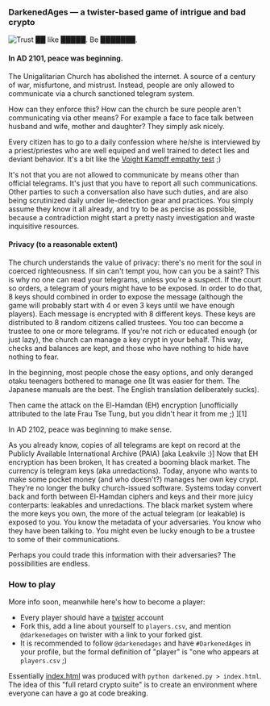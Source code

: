 ### DarkenedAges &mdash; a twister-based game of intrigue and bad crypto

![Trust ██ like █████. Be ███████.](https://gist.github.com/thedod/7a4a81224b5bed676b00/raw/f52968d6ce38a27161a4e38fe91bcb0adb4c3b6e/trust-shield.png)

#### In AD 2101, peace was beginning.

The Unigalitarian Church has abolished the internet. A source of a century of war, misfurtone, and mistrust.
Instead, people are only allowed to communicate via a church sanctioned telegram system.

How can they enforce this?
How can the church be sure people aren't communicating via other means? For example a face to face talk between husband and wife, mother and daughter?
They simply ask nicely.

Every citizen has to go to a daily confession where he/she is interviewed by a priest/priestes who are well equiped and well trained to detect lies and deviant behavior.
It's a bit like the [Voight Kampff empathy test](https://youtu.be/Umc9ezAyJv0) ;) 

It's not that you are not allowed to communicate by means other than official telegrams. It's just that you have to report all such communications.
Other parties to such a conversation also have such duties, and are also being scrutinized daily under lie-detection gear and practices.
You simply assume they know it all already, and try to be as percise as possible, because a contradiction might start a pretty nasty investigation and waste inquisitive resources.

#### Privacy (to a reasonable extent)
The church understands the value of privacy: there's no merit for the soul in coerced righteousness. If sin can't tempt you, how can you be a saint?
This is why no one can read your telegrams, unless you're a suspect. If the court so orders, a telegram of yours might have to be exposed.
In order to do that, 8 keys should combined in order to expose the message (although the game will probably start with 4 or even 3 keys until we have enough players).
Each message is encrypted with 8 different keys. These keys are distributed to 8 random citizens called trustees. You too can become a trustee to one or more telegrams.
If you're not rich or educated enough (or just lazy), the church can manage a key crypt in your behalf.
This way, checks and balances are kept, and those who have nothing to hide have nothing to fear.

In the beginning, most people chose the easy options, and only deranged otaku teenagers bothered to manage one (It was easier for them. The Japanese manuals are the best. The English translation deliberately sucks).

Then came the attack on the El-Hamdan (EH) encryption [unofficially attributed to the late Frau Tse Tung, but you didn't hear it from me ;) ][1]

In AD 2102, peace was beginning to make sense.

As you already know, copies of all telegrams are kept on record at the Publicly Available International Archive (PAIA) [aka Leakvile :)]
Now that EH encryption has been broken, 
It has created a booming black market. The currency is telegram keys (aka unredactions).
Today, anyone who wants to make some pocket money (and who doesn't?) manages her own key crypt. They're no longer the bulky church-issued software. Systems today convert back and forth between El-Hamdan ciphers and keys and their more juicy conterparts: leakables and unredactions. The black market system where the more keys you own, the more of the actual telegram (or leakable) is exposed to you.
You know the metadata of your adversaries. You know who they have been talking to. You might even be lucky enough to be a trustee to some of their communications.

Perhaps you could trade this information with their adversaries? The possibilities are endless.

### How to play

More info soon, meanwhile here's how to become a player:

* Every player should have a [twister](http://twister.net.co) account
* Fork this, add a line about yourself to `players.csv`, and mention `@darkenedages` on twister with a link to your forked gist. 
* It is recommended to follow `@darkenedages` and have `#DarkenedAges` in your profile, but the formal definition of "player" is "one who appears at `players.csv` ;)

Essentially [index.html](http://bl.ocks.org/thedod/raw/7a4a81224b5bed676b00/) was produced with `python darkened.py > index.html`.
The idea of this "full retard crypto suite" is to create an environment where everyone can have a go at code breaking.

